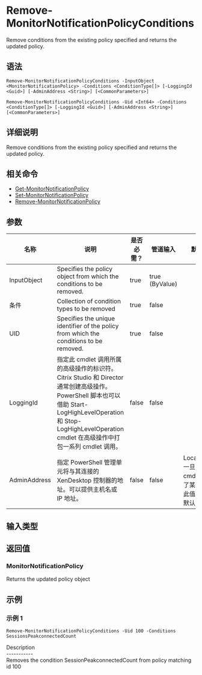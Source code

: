 # Remove-MonitorNotificationPolicyConditions

Remove conditions from the existing policy specified and returns the updated policy.

## 语法

    Remove-MonitorNotificationPolicyConditions -InputObject <MonitorNotificationPolicy> -Conditions <ConditionType[]> [-LoggingId <Guid>] [-AdminAddress <String>] [<CommonParameters>]
    
    Remove-MonitorNotificationPolicyConditions -Uid <Int64> -Conditions <ConditionType[]> [-LoggingId <Guid>] [-AdminAddress <String>] [<CommonParameters>]
    

## 详细说明

Remove conditions from the existing policy specified and returns the updated policy.

## 相关命令

- [Get-MonitorNotificationPolicy](Get-MonitorNotificationPolicy.html)
- [Set-MonitorNotificationPolicy](Set-MonitorNotificationPolicy.html)
- [Remove-MonitorNotificationPolicy](Remove-MonitorNotificationPolicy.html)

## 参数

| 名称           | 说明                                                                                                                                                                     | 是否必需？ | 管道输入           | 默认值                                   |
| ------------ | ---------------------------------------------------------------------------------------------------------------------------------------------------------------------- | ----- | -------------- | ------------------------------------- |
| InputObject  | Specifies the policy object from which the conditions to be removed.                                                                                                   | true  | true (ByValue) |                                       |
| 条件           | Collection of condition types to be removed                                                                                                                            | true  | false          |                                       |
| UID          | Specifies the unique identifier of the policy from which the conditions to be removed.                                                                                 | true  | false          |                                       |
| LoggingId    | 指定此 cmdlet 调用所属的高级操作的标识符。 Citrix Studio 和 Director 通常创建高级操作。 PowerShell 脚本也可以借助 Start-LogHighLevelOperation 和 Stop-LogHighLevelOperation cmdlet 在高级操作中打包一系列 cmdlet 调用。 | false | false          |                                       |
| AdminAddress | 指定 PowerShell 管理单元将与其连接的 XenDesktop 控制器的地址。可以提供主机名或 IP 地址。                                                                                                             | false | false          | Localhost。一旦有 cmdlet 提供了某个值，此值将变为默认值。 |

## 输入类型

### 

## 返回值

### MonitorNotificationPolicy

Returns the updated policy object

## 示例

### 示例 1

    Remove-MonitorNotificationPolicyConditions -Uid 100 -Conditions SessionsPeakconnectedCount
    

Description  
\---\---\-----  
Removes the condition SessionPeakconnectedCount from policy matching id 100